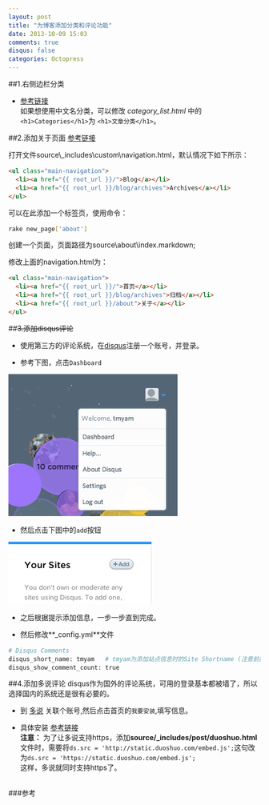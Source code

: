 ```yaml
---
layout: post
title: "为博客添加分类和评论功能"
date: 2013-10-09 15:03
comments: true
disqus: false
categories: Octopress
---
```

##1.右侧边栏分类
* [参考链接](http://codemacro.com/2012/07/18/add-category-list-to-octopress/)  
如果想使用中文名分类，可以修改 *category_list.html* 中的`<h1>Categories</h1>`为
  `<h1>文章分类</h1>`。
<!-- more -->

##2.添加关于页面
[参考链接](<http://www.cnblogs.com/oec2003/archive/2013/05/31/3109577.html>)   

打开文件source\\_includes\custom\navigation.html，默认情况下如下所示：

``` html
<ul class="main-navigation"> 
  <li><a href="{{ root_url }}/">Blog</a></li> 
  <li><a href="{{ root_url }}/blog/archives">Archives</a></li> 
</ul>
```
可以在此添加一个标签页，使用命令：

``` sh
rake new_page['about']
```
创建一个页面，页面路径为source\about\index.markdown;

修改上面的navigation.html为：

``` html
<ul class="main-navigation"> 
  <li><a href="{{ root_url }}/">首页</a></li> 
  <li><a href="{{ root_url }}/blog/archives">归档</a></li> 
  <li><a href="{{ root_url }}/about">关于</a></li> 
</ul>
```

##~~3.添加disqus评论~~
* 使用第三方的评论系统，在[disqus](http://www.disqus.com)注册一个账号，并登录。

* 参考下图，点击`Dashboard`  
 
![temp](/images/2013/10/09/comment_dashboard.png)

* 然后点击下图中的`add`按钮  

![temp](/images/2013/10/09/comment_add.png)

* 之后根据提示添加信息，一步一步直到完成。

* 然后修改**_config.yml**文件

``` sh
# Disqus Comments 
disqus_short_name: tmyam   # tmyam为添加站点信息时的Site Shortname (注意前面必须有空格)
disqus_show_comment_count: true
```

##4.添加多说评论
disqus作为国外的评论系统，可用的登录基本都被墙了，所以选择国内的系统还是很有必要的。  

* 到 [多说](http://duoshuo.com) 关联个账号,然后点击首页的`我要安装`,填写信息。

* 具体安装 [参考链接](http://havee.me/internet/2013-02/add-duoshuo-commemt-system-into-octopress.html)  
**注意：** 为了让多说支持https，添加**source/_includes/post/duoshuo.html**文件时，需要将`ds.src = 'http://static.duoshuo.com/embed.js';`这句改为`ds.src = 'https://static.duoshuo.com/embed.js';`   
这样，多说就同时支持https了。

<br/>
###参考  
<http://www.cnblogs.com/oec2003/archive/2013/05/31/3109577.html>

